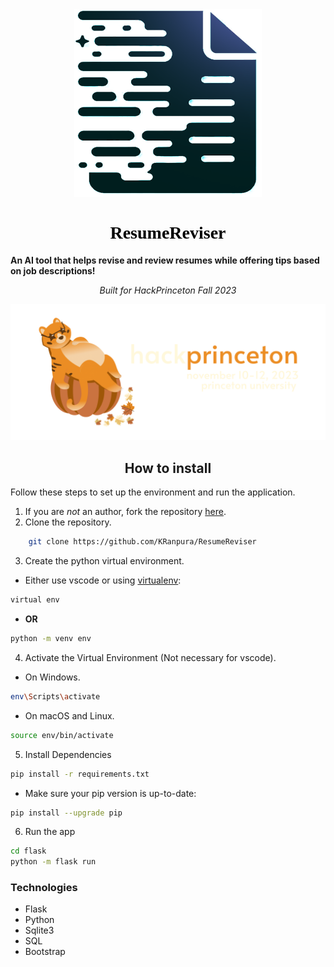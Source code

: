 <link rel="preconnect" href="https://fonts.googleapis.com">
<link rel="preconnect" href="https://fonts.gstatic.com" crossorigin>
<link href="https://fonts.googleapis.com/css2?family=Crimson+Pro&family=Literata" rel="stylesheet">

<div align=center>


<div style="text-align: center; background: ; width:300px;">
    <img src="imgs/magic_resume_dark.png" alt="Logo"  width="300" height="300">
<h1 style="color:black;font-family:'Crimson Pro'">ResumeReviser</h1>
</div>

</div>

**An AI tool that helps revise and review resumes while offering tips based on job descriptions!**

<p align="center">
<i>Built for HackPrinceton Fall 2023</i>
<p>

![hackprinceton banner](imgs/hackprinceton_banner.png)

<div align="center">

## How to install

</div>

Follow these steps to set up the environment and run the application.
1. If you are *not* an author, fork the repository [here](https://github.com/KRanpura/ResumeReviser/fork).
2. Clone the repository.
```bash
    git clone https://github.com/KRanpura/ResumeReviser
```
3. Create the python virtual environment.
- Either use vscode or using [virtualenv](https://learnpython.com/blog/how-to-use-virtualenv-python/):
```bash
virtual env 
```
- **OR**
```bash
python -m venv env
```
4. Activate the Virtual Environment (Not necessary for vscode).

- On Windows.

```bash
env\Scripts\activate
```

- On macOS and Linux.

```bash
source env/bin/activate
```

5. Install Dependencies
```bash
pip install -r requirements.txt
```
- Make sure your pip version is up-to-date:

```bash
pip install --upgrade pip
```

6. Run the app
```bash
cd flask
python -m flask run
```

### Technologies
- Flask
- Python
- Sqlite3
- SQL
- Bootstrap